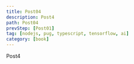 ```yaml
---
title: Post04
description: Post4
path: Post04
prevStep: [Post01]
tag: [nodejs, pug, typescript, tensorflow, ai]
category: [book]
---
```


Post4
